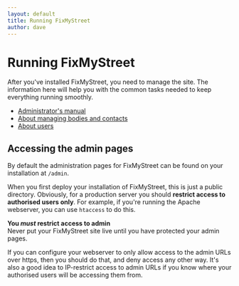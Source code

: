 ```yaml
---
layout: default
title: Running FixMyStreet
author: dave
---
```


# Running FixMyStreet

<p class="lead">After you've installed FixMyStreet, you need to manage the
site. The information here will help you with the common tasks needed to keep
everything running smoothly. </p>

<div class="row-fluid">
<div class="span6">
<ul class="nav nav-pills nav-stacked">
<li><a href="admin_manual">Administrator's manual</a></li>
<li><a href="bodies_and_contacts">About managing bodies and contacts</a></li>
<li><a href="users">About users</a></li>
</ul>
</div>
</div>

## Accessing the admin pages

By default the administration pages for FixMyStreet can be found on your
installation at `/admin`.

When you first deploy your installation of FixMyStreet, this is just a public
directory. Obviously, for a production server you should **restrict access to
authorised users only**. For example, if you're running the Apache webserver,
you can use `htaccess` to do this.

<div class="attention-box warning">
  <p><strong>You <em>must</em> restrict access to admin</strong>
    <br>
    Never put your FixMyStreet site live until you have protected
    your admin pages.
  </p>
</div>

If you can configure your webserver to only allow access to the admin URLs over https, then you should do that, and deny access any other way. It's also a good idea to IP-restrict access to admin URLs if you know where your authorised users will be accessing them from.
